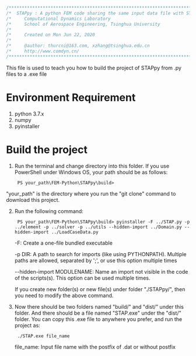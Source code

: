 ```cpp
/*****************************************************************************/
/*  STAPpy : A python FEM code sharing the same input data file with STAP90  */
/*     Computational Dynamics Laboratory                                     */
/*     School of Aerospace Engineering, Tsinghua University                  */
/*                                                                           */
/*     Created on Mon Jun 22, 2020                                           */
/*                                                                           */
/*     @author: thurcni@163.com, xzhang@tsinghua.edu.cn                      */
/*     http://www.comdyn.cn/                                                 */
/*****************************************************************************/
```

This file is used to teach you how to build the project of STAPpy from .py files to a .exe file

# Environment Requirement
1. python 3.7.x
2. numpy
3. pyinstaller

# Build the project
1. Run the terminal and change directory into this folder. If you use PowerShell under Windows OS, your path should be as follows:

        PS your_path\FEM-Python\STAPpy\build>

"your_path" is the directory where you run the "git clone" command to download this project.

2. Run the following command:

        PS your_path\FEM-Python\STAPpy\build> pyinstaller -F ../STAP.py -p ../element -p ../solver -p ../utils --hidden-import ../Domain.py --hidden-import ../LoadCaseData.py
    
    -F: Create a one-file bundled executable
    
    -p DIR: A path to search for imports (like using PYTHONPATH). Multiple paths are allowed, separated by ';', or use this option multiple times
    
    --hidden-import MODULENAME: Name an import not visible in the code of the scripts(s). This option can be used multiple times.

    If you create new folder(s) or new file(s) under folder "./STAPpy/", then you need to modify the above command.

3. Now there should be two folders named "build/" and "dist/" under this folder. And there should be a file named "STAP.exe" under the "dist/" folder. You can copy this .exe file to anywhere you prefer, and run the project as:

        ./STAP.exe file_name
    
    file_name: Input file name with the postfix of .dat or without postfix